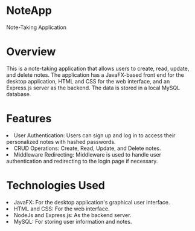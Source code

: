# NoteApp
Note-Taking Application
# Overview
This is a note-taking application that allows users to create, read, update, and delete notes. The application has a JavaFX-based front end for the desktop application, HTML and CSS for the web interface, and an Express.js server as the backend. The data is stored in a local MySQL database.

# Features
<li>User Authentication: Users can sign up and log in to access their personalized notes with hashed passwords.</li>
<li>CRUD Operations: Create, Read, Update, and Delete notes.</li>
<li>Middleware Redirecting: Middleware is used to handle user authentication and redirecting to the login page if necessary.</li>

# Technologies Used
<li>JavaFX: For the desktop application's graphical user interface.</li>
<li>HTML and CSS: For the web interface.</li>
<li>NodeJs and Express.js: As the backend server.</li>
<li>MySQL: For storing user information and notes.</li>
